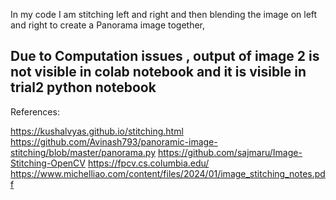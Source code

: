 In my code I am stitching left and right and then blending the image on left and right to create a Panorama image together,


##  Due to Computation issues , output of image 2 is not visible in colab notebook and it is visible in trial2 python notebook

References:

https://kushalvyas.github.io/stitching.html
https://github.com/Avinash793/panoramic-image-stitching/blob/master/panorama.py
https://github.com/sajmaru/Image-Stitching-OpenCV
https://fpcv.cs.columbia.edu/
https://www.michelliao.com/content/files/2024/01/image_stitching_notes.pdf
